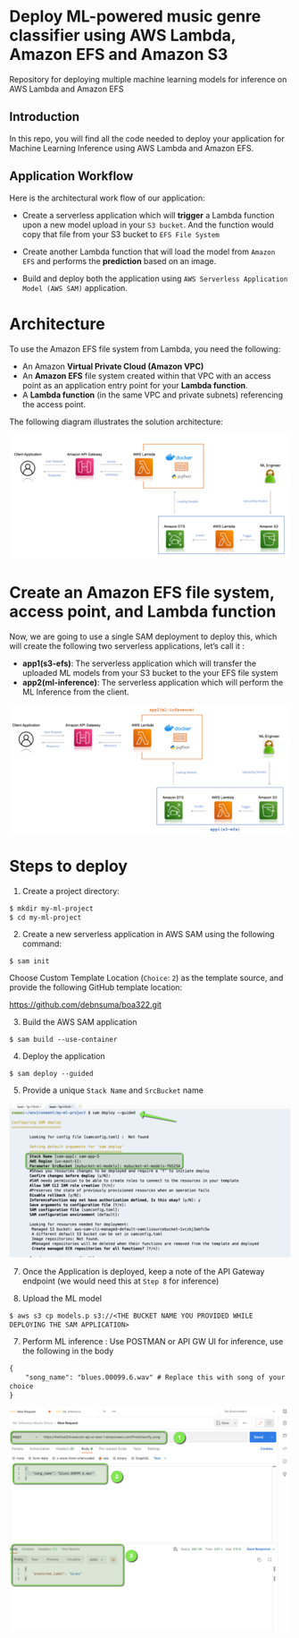 # Deploy ML-powered music genre classifier using AWS Lambda, Amazon EFS and Amazon S3

Repository for deploying multiple machine learning models for inference on AWS Lambda and Amazon EFS 

## Introduction 

In this repo, you will find all the code needed to deploy your application for Machine Learning Inference using AWS Lambda and Amazon EFS. 

## Application Workflow 

Here is the architectural work flow of our application:

- Create a serverless application which will __trigger__ a Lambda function upon a new model upload in your `S3 bucket`. And the function would copy that file from your S3 bucket to `EFS File System`

- Create another Lambda function that will load the model from `Amazon EFS` and performs the __prediction__ based on an image.

- Build and deploy both the application using  `AWS Serverless Application Model (AWS SAM)` application.

# Architecture 

To use the Amazon EFS file system from Lambda, you need the following:

- An Amazon __Virtual Private Cloud (Amazon VPC)__
- An __Amazon EFS__ file system created within that VPC with an access point as an application entry point for your __Lambda function__.
- A __Lambda function__ (in the same VPC and private subnets) referencing the access point.

The following diagram illustrates the solution architecture:

![Architecture Diagram](img/img1.png)

# Create an Amazon EFS file system, access point, and Lambda function

Now, we are going to use a single SAM deployment to deploy this, which will create the following two serverless applications, let’s call it :

- __app1(s3-efs)__: The serverless application which will transfer the uploaded ML models from your S3 bucket to the your EFS file system
- __app2(ml-inference)__: The serverless application which will perform the ML Inference from the client. 

![Architecture Diagram](img/img2.png)

# Steps to deploy 

1. Create a project directory:

```
$ mkdir my-ml-project
$ cd my-ml-project
```

2. Create a new serverless application in AWS SAM using the following command:

```
$ sam init
```

Choose Custom Template Location (`Choice`: `2`) as the template source, and provide the following GitHub template location:

https://github.com/debnsuma/boa322.git

3. Build the AWS SAM application

```
$ sam build --use-container
```

4. Deploy the application
```
$ sam deploy --guided
```
5. Provide a unique `Stack Name` and `SrcBucket` name 

![Architecture Diagram](img/img4.png)

7. Once the Application is deployed, keep a note of the API Gateway endpoint (we would need this at `Step 8` for inference)

6. Upload the ML model

```
$ aws s3 cp models.p s3://<THE BUCKET NAME YOU PROVIDED WHILE DEPLOYING THE SAM APPLICATION>
```

7. Perform ML inference : Use POSTMAN or API GW UI for inference, use the following in the body 

```
{
    "song_name": "blues.00099.6.wav" # Replace this with song of your choice
}
```
![Architecture Diagram](img/img3.png)